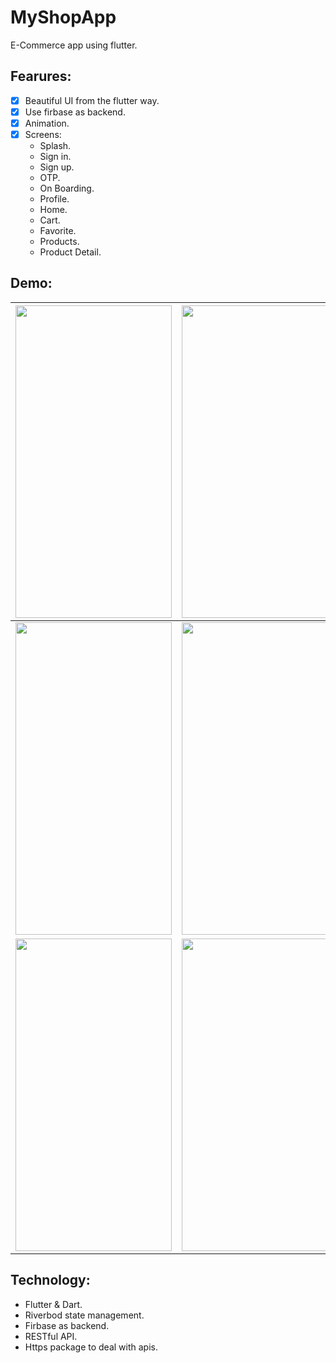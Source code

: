 # MyShopApp
E-Commerce app using flutter.
## Fearures:
- [x] Beautiful UI from the flutter way.  
- [x] Use firbase as backend. 
- [x] Animation.
- [x] Screens:
    * Splash.
    * Sign in.
    * Sign up.
    * OTP.
    * On Boarding.
    * Profile.
    * Home.
    * Cart.
    * Favorite.
    * Products.
    * Product Detail.

## Demo:
| <img src="https://user-images.githubusercontent.com/58103293/145082537-0a4bbcb7-cb09-41ed-821b-981950347b28.png" width="250" height="500"> | <img src="https://user-images.githubusercontent.com/58103293/145082547-c29997cf-43aa-42fb-9b0b-686d659cb014.png" width="250" height="500"> | <img src="https://user-images.githubusercontent.com/58103293/145082551-f10f6c95-1de9-4762-ad9b-1378c220a293.png" width="250" height="500"> | <img src="https://user-images.githubusercontent.com/58103293/145082562-57e06671-6da4-4930-a3d3-8e1a6167c979.png" width="250" height="500"> |
|--------------------------------------------------------------------------------------------------------------------------------------------|--------------------------------------------------------------------------------------------------------------------------------------------|--------------------------------------------------------------------------------------------------------------------------------------------|--------------------------------------------------------------------------------------------------------------------------------------------|
| <img src="https://user-images.githubusercontent.com/58103293/145083500-99154f96-a0b0-4c6a-a7d6-0329f0cae290.png" width="250" height="500"> | <img src="https://user-images.githubusercontent.com/58103293/145082571-519deea4-a400-4b2a-8c68-42f5b9bfbcbe.png" width="250" height="500"> | <img src="https://user-images.githubusercontent.com/58103293/145082568-289f3b43-6342-4905-ad62-2b54a270138c.png" width="250" height="500"> | <img src="https://user-images.githubusercontent.com/58103293/145082574-e52bc886-002b-422c-bbc6-3f9b6773685e.png" width="250" height="500"> |
| <img src="https://user-images.githubusercontent.com/58103293/145083310-90130ea3-2b06-44af-ba01-71987e299103.png" width="250" height="500"> | <img src="https://user-images.githubusercontent.com/58103293/145083322-a615a1d4-99be-4905-a6f7-f0ccc5401671.png" width="250" height="500"> | <img src="https://user-images.githubusercontent.com/58103293/145083329-a8d383d8-cd8a-49d4-aeb0-a1678ef739fd.png" width="250" height="500"> |                                                                                                                                            |
 
 ## Technology:
- Flutter & Dart. 
- Riverbod state management.
- Firbase as backend.
- RESTful API.
- Https package to deal with apis.
